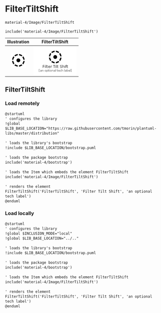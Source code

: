 # FilterTiltShift


```text
material-4/Image/FilterTiltShift
```

```text
include('material-4/Image/FilterTiltShift')
```



| Illustration | FilterTiltShift |
| :---: | :---: |
| ![illustration for Illustration](../../material-4/Image/FilterTiltShift.png) | ![illustration for FilterTiltShift](../../material-4/Image/FilterTiltShift.Local.png) |




## FilterTiltShift

### Load remotely
```plantuml
@startuml
' configures the library
!global $LIB_BASE_LOCATION="https://raw.githubusercontent.com/tmorin/plantuml-libs/master/distribution"

' loads the library's bootstrap
!include $LIB_BASE_LOCATION/bootstrap.puml

' loads the package bootstrap
include('material-4/bootstrap')

' loads the Item which embeds the element FilterTiltShift
include('material-4/Image/FilterTiltShift')

' renders the element
FilterTiltShift('FilterTiltShift', 'Filter Tilt Shift', 'an optional tech label')
@enduml
```

### Load locally
```plantuml
@startuml
' configures the library
!global $INCLUSION_MODE="local"
!global $LIB_BASE_LOCATION="../.."

' loads the library's bootstrap
!include $LIB_BASE_LOCATION/bootstrap.puml

' loads the package bootstrap
include('material-4/bootstrap')

' loads the Item which embeds the element FilterTiltShift
include('material-4/Image/FilterTiltShift')

' renders the element
FilterTiltShift('FilterTiltShift', 'Filter Tilt Shift', 'an optional tech label')
@enduml
```


